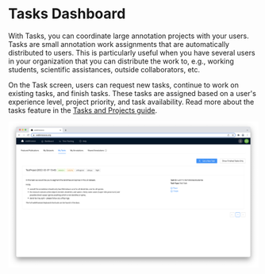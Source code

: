 # Tasks Dashboard

With Tasks, you can coordinate large annotation projects with your users.
Tasks are small annotation work assignments that are automatically distributed to users. This is particularly useful when you have several users in your organization that you can distribute the work to, e.g., working students, scientific assistances, outside collaborators, etc.

On the Task screen, users can request new tasks, continue to work on existing tasks, and finish tasks. These tasks are assigned based on a user's experience level, project priority, and task availability.
Read more about the tasks feature in the [Tasks and Projects guide](./tasks.md).

![Tasks can be distributed to users. Task can include rich instructions.](../images/dashboard_tasks.png)
